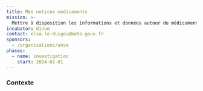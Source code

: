```yaml
---
title: Mes notices médicaments
mission: >-
  Mettre à disposition les informations et données autour du médicament aux patients et aux professionnels de santé afin de mieux encadrer l’usage des médicaments
incubator: dinum
contact: elsa.le-duigou@beta.gouv.fr
sponsors:
  - /organisations/ansm
phases:
  - name: investigation
    start: 2024-02-01
---
```


### Contexte 
